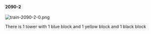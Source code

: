 #### 2090-2
![train-2090-2-0.png](https://github.com/lil-lab/nlvr/raw/master/nlvr/train/images/45/train-2090-2-0.png "train-2090-2-0.png")

There is 1 tower with 1 blue block and 1 yellow block and 1 black block